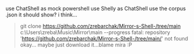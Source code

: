 use ChatShell as mock powershell
use Shelly as ChatShell
use the corpus .json it should show? i think...
> git clone https://github.com/zrebarchak/Mirror-s-Shell-/tree/main c:\Users\zreba\Music\Mirror\main --progress
fatal: repository 'https://github.com/zrebarchak/Mirror-s-Shell-/tree/main/' not found
okay... maybe just download it...blame mira :P

